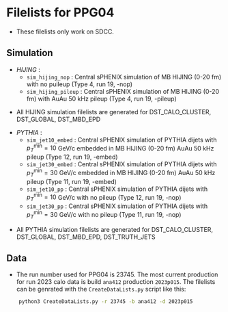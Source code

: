 # Filelists for PPG04 
- These filelists only work on SDCC. 

## Simulation
- *HIJING* : 
    - `sim_hijing_nop` : Central sPHENIX simulation of MB HIJING (0-20 fm) with no puileup (Type 4, run 19, -nop)
    - `sim_hijing_pileup` : Central sPHENIX simulation of MB HIJING (0-20 fm) with AuAu 50 kHz pileup (Type 4, run 19, -pileup)

* All HIJING simulation filelists are generated for DST_CALO_CLUSTER, DST_GLOBAL, DST_MBD_EPD

- *PYTHIA* : 
    - `sim_jet10_embed` : Central sPHENIX simulation of PYTHIA dijets with ${p}_{T}^{\textrm{min}} = 10$ GeV/c embedded in MB HIJING (0-20 fm) AuAu 50 kHz pileup (Type 12, run 19, -embed)
    - `sim_jet30_embed` : Central sPHENIX simulation of PYTHIA dijets with ${p}_{T}^{\textrm{min}} = 30$ GeV/c embedded in MB HIJING (0-20 fm) AuAu 50 kHz pileup (Type 11, run 19, -embed)
    - `sim_jet10_pp` : Central sPHENIX simulation of PYTHIA dijets with ${p}_{T}^{\textrm{min}} = 10$ GeV/c with no pileup (Type 12, run 19, -nop)
    - `sim_jet30_pp` : Central sPHENIX simulation of PYTHIA dijets with ${p}_{T}^{\textrm{min}} = 30$ GeV/c with no pileup (Type 11, run 19, -nop)

* All PYTHIA simulation filelists are generated for DST_CALO_CLUSTER, DST_GLOBAL, DST_MBD_EPD, DST_TRUTH_JETS

## Data
* The run number used for PPG04 is 23745. The most current production for run 2023 calo data is build `ana412` production `2023p015`. The filelists can be genrated with the `CreateDataLists.py` script like this:
```bash
    python3 CreateDataLists.py -r 23745 -b ana412 -d 2023p015
```
